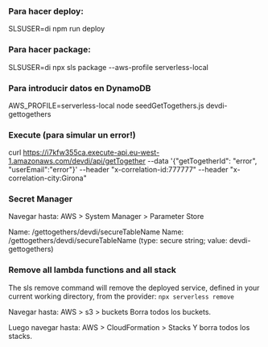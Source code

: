 ### Para hacer deploy:
SLSUSER=di npm run deploy

### Para hacer package:
SLSUSER=di npx sls package --aws-profile serverless-local

### Para introducir datos en DynamoDB
AWS_PROFILE=serverless-local node seedGetTogethers.js devdi-gettogethers

### Execute (para simular un error!)
curl https://i7kfw355ca.execute-api.eu-west-1.amazonaws.com/devdi/api/getTogether --data '{"getTogetherId": "error", "userEmail":"error"}' --header "x-correlation-id:777777" --header "x-correlation-city:Girona"

### Secret Manager
Navegar hasta: AWS > System Manager > Parameter Store

Name: /gettogethers/devdi/secureTableName
Name: /gettogethers/devdi/secureTableName (type: secure string; value: devdi-gettogethers)

### Remove all lambda functions and all stack
The sls remove command will remove the deployed service, defined in your current working directory, from the provider: `npx serverless remove`

Navegar hasta: AWS > s3 > buckets 
Borra todos los buckets.

Luego navegar hasta: AWS > CloudFormation > Stacks
Y borra todos los stacks.